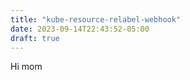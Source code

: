 ```yaml
---
title: "kube-resource-relabel-webhook"
date: 2023-09-14T22:43:52-05:00
draft: true
---
```


Hi mom

